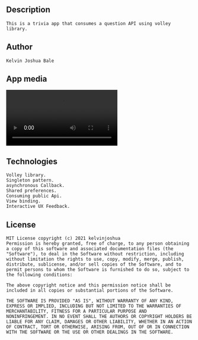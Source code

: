 ## Description
    This is a trivia app that consumes a question API using volley library.
## Author
    Kelvin Joshua Bale
    
## App media
   <video src= "https://user-images.githubusercontent.com/60692205/144231621-a5fda760-568f-4c9a-a9a4-2a9f990214b8.mp4" controls></videos>
   ![Demo](https://user-images.githubusercontent.com/60692205/144231621-a5fda760-568f-4c9a-a9a4-2a9f990214b8.mp4)
## Technologies
    Volley library.
    Singleton pattern.
    asynchronous Callback.
    Shared preferences.
    Consuming public Api.
    View binding.
    Interactive UX Feedback.
    
## License
    MIT License copyright (c) 2021 kelvinjoshua
    Permission is hereby granted, free of charge, to any person obtaining
    a copy of this software and associated documentation files (the
    "Software"), to deal in the Software without restriction, including
    without limitation the rights to use, copy, modify, merge, publish,
    distribute, sublicense, and/or sell copies of the Software, and to
    permit persons to whom the Software is furnished to do so, subject to
    the following conditions:
    
    The above copyright notice and this permission notice shall be
    included in all copies or substantial portions of the Software.
    
    THE SOFTWARE IS PROVIDED "AS IS", WITHOUT WARRANTY OF ANY KIND,
    EXPRESS OR IMPLIED, INCLUDING BUT NOT LIMITED TO THE WARRANTIES OF
    MERCHANTABILITY, FITNESS FOR A PARTICULAR PURPOSE AND
    NONINFRINGEMENT. IN NO EVENT SHALL THE AUTHORS OR COPYRIGHT HOLDERS BE
    LIABLE FOR ANY CLAIM, DAMAGES OR OTHER LIABILITY, WHETHER IN AN ACTION
    OF CONTRACT, TORT OR OTHERWISE, ARISING FROM, OUT OF OR IN CONNECTION
    WITH THE SOFTWARE OR THE USE OR OTHER DEALINGS IN THE SOFTWARE.    
    